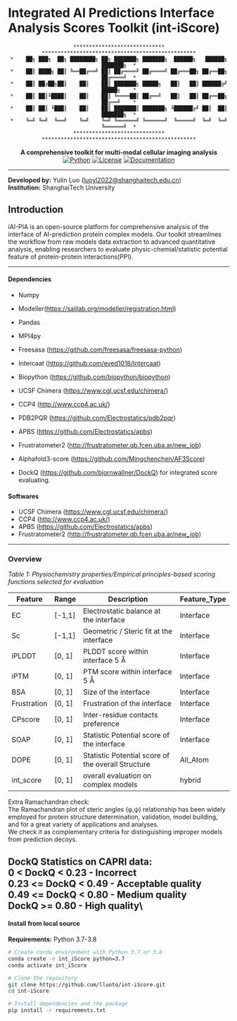 # Integrated AI Predictions Interface Analysis Scores Toolkit (int-iScore)

<div align="center">

```
**​*​**​*​**​*​**​*​**​*​**​*​**​*​**​**​**​**​*************************************************
*    ██╗ ███╗  ██╗ ████████╗ ██╗ ███████╗ ███████╗  ██████╗   ██████╗ ███████╗  *
*    ██║ ████╗ ██║ ╚══██╔══╝ ██║ ██╔════╝ ██╔════╝ ██╔═══██╗ ██╔══██╗ ██╔════╝  *
*    ██║ ██╔██╗██║    ██║    ██║ ███████╗ █████╗   ██║   ██║ ██████╔╝ █████╗    *
*    ██║ ██║╚████║    ██║    ██║ ╚════██║ ██╔══╝   ██║   ██║ ██╔══██╗ ██╔══╝    *
*    ██║ ██║ ╚███║    ██║    ██║ ███████║ ███████╗ ╚██████╔╝ ██║  ██║ ███████╗  *
*    ╚═╝ ╚═╝  ╚══╝    ╚═╝    ╚═╝ ╚══════╝ ╚══════╝  ╚═════╝  ╚═╝  ╚═╝ ╚══════╝  *
**​*​**​*​**​*​**​*​**​*​**​*​**​*​**​**​**​**​*************************************************
```





**A comprehensive toolkit for multi-modal cellular imaging analysis**
[![Python](https://img.shields.io/badge/Python-3.7%2B-blue.svg)](https://www.python.org/)
[![License](https://img.shields.io/badge/License-MIT-green.svg)](LICENSE)
[![Documentation](https://img.shields.io/badge/docs-available-brightgreen.svg)](docs/)

</div>

---

**Developed by:** Yulin Luo ([luoyl2022@shanghaitech.edu.cn](mailto:luoyl2022@shanghaitech.edu.cn))  
**Institution:** ShanghaiTech University



## Introduction

   iAI-PIA is an open-source platform for comprehensive analysis of the interface of AI-prediction protein complex models. Our toolkit streamlines the workflow from raw models data extraction to advanced quantitative analysis, enabling researchers to evaluate physic-chemial/statistic potential feature of protein-protein interactions(PPI).


---

#### Dependencies

* Numpy
* Modeller(https://salilab.org/modeller/registration.html)
* Pandas
* MPI4py
* Freesasa (https://github.com/freesasa/freesasa-python)
* Intercaat (https://github.com/eved1018/Intercaat)
* Biopython (https://github.com/biopython/biopython)
* UCSF Chimera (https://www.cgl.ucsf.edu/chimera/)
* CCP4 (http://www.ccp4.ac.uk/)
* PDB2PQR (https://github.com/Electrostatics/pdb2pqr)
* APBS (https://github.com/Electrostatics/apbs)
* Frustratometer2 (http://frustratometer.qb.fcen.uba.ar/new_job)
* Alphafold3-score (https://github.com/Mingchenchen/AF3Score)

* DockQ (https://github.com/bjornwallner/DockQ) for integrated score evaluating.



#### Softwares

* UCSF Chimera (https://www.cgl.ucsf.edu/chimera/)
* CCP4 (http://www.ccp4.ac.uk/)
* APBS (https://github.com/Electrostatics/apbs)
* Frustratometer2 (http://frustratometer.qb.fcen.uba.ar/new_job)



---





### Overview

*Table 1: Physiochemistry properties/Empirical principles-based scoring functions selected for evaluation*

| Feature | Range | Description | Feature_Type | 
| ------- | ----- | ----------- | ------------ |
EC | [-1,1] | Electrostatic balance at the interface | Interface      
Sc | [-1,1] | Geometric / Steric fit at the interface | Interface       
iPLDDT | [0, 1] | PLDDT score within interface 5 Å | Interface        
iPTM | [0, 1] | PTM score within interface 5 Å | Interface       
BSA | [0, 1] | Size of the interface|Interface      
Frustration | [0, 1] | Frustration of the interface| Interface      
CPscore | [0, 1]| Inter-residue contacts preference | Interface 
SOAP | [0, 1] | Statistic Potential score of the interface | Interface 
DOPE | [0, 1] | Statistic Potential score of the overall Structure | All_Atom       
int_score | [0, 1] | overall evaluation on complex models | hybrid 

   Extra Ramachandran check:  
   The Ramachandran plot of steric angles (φ,ψ) relationship has been widely employed for protein structure determination, validation, model building, and for a great variety of applications and analyses.\
   We check it as complementary criteria for distinguishing improper models from prediction decoys.

   
   DockQ Statistics on CAPRI data:\
        0    <  DockQ <  0.23 - Incorrect\
        0.23 <= DockQ <  0.49 - Acceptable quality\
        0.49 <= DockQ <  0.80 - Medium quality\
                DockQ >= 0.80 - High quality\
---
#### Install from local source

**Requirements:** Python 3.7-3.8

```bash
# Create conda environment with Python 3.7 or 3.8
conda create -n int_iScore python=3.7
conda activate int_iScore

# Clone the repository
git clone https://github.com/lluoto/int-iScore.git
cd int-iScore

# Install dependencies and the package
pip install -r requirements.txt

```




